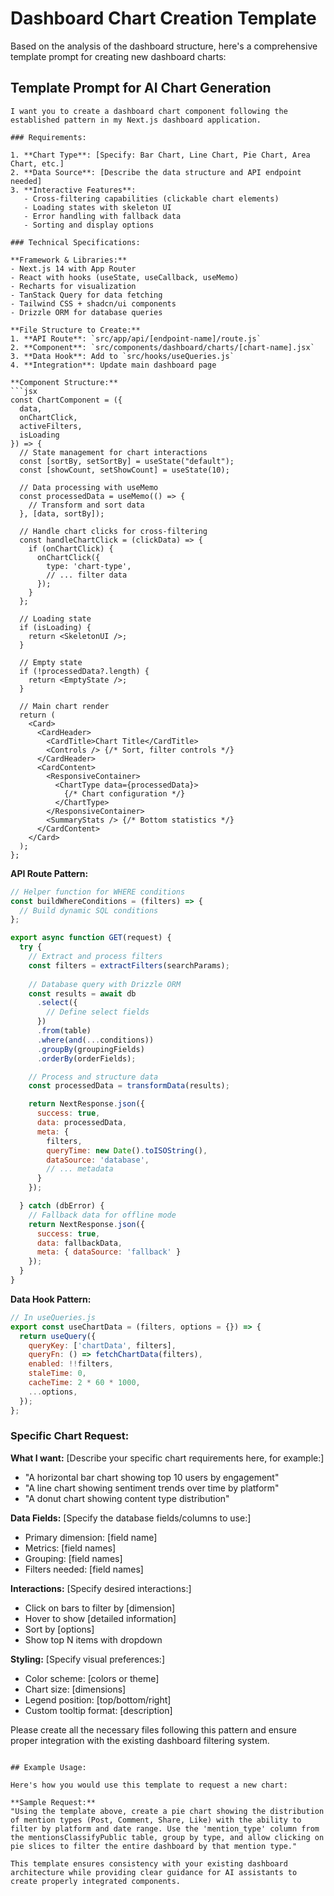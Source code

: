 # Dashboard Chart Creation Template

Based on the analysis of the dashboard structure, here's a comprehensive template prompt for creating new dashboard charts:

## Template Prompt for AI Chart Generation

```
I want you to create a dashboard chart component following the established pattern in my Next.js dashboard application. 

### Requirements:

1. **Chart Type**: [Specify: Bar Chart, Line Chart, Pie Chart, Area Chart, etc.]
2. **Data Source**: [Describe the data structure and API endpoint needed]
3. **Interactive Features**: 
   - Cross-filtering capabilities (clickable chart elements)
   - Loading states with skeleton UI
   - Error handling with fallback data
   - Sorting and display options

### Technical Specifications:

**Framework & Libraries:**
- Next.js 14 with App Router
- React with hooks (useState, useCallback, useMemo)
- Recharts for visualization
- TanStack Query for data fetching
- Tailwind CSS + shadcn/ui components
- Drizzle ORM for database queries

**File Structure to Create:**
1. **API Route**: `src/app/api/[endpoint-name]/route.js`
2. **Component**: `src/components/dashboard/charts/[chart-name].jsx`
3. **Data Hook**: Add to `src/hooks/useQueries.js`
4. **Integration**: Update main dashboard page

**Component Structure:**
```jsx
const ChartComponent = ({ 
  data, 
  onChartClick, 
  activeFilters, 
  isLoading 
}) => {
  // State management for chart interactions
  const [sortBy, setSortBy] = useState("default");
  const [showCount, setShowCount] = useState(10);

  // Data processing with useMemo
  const processedData = useMemo(() => {
    // Transform and sort data
  }, [data, sortBy]);

  // Handle chart clicks for cross-filtering
  const handleChartClick = (clickData) => {
    if (onChartClick) {
      onChartClick({
        type: 'chart-type',
        // ... filter data
      });
    }
  };

  // Loading state
  if (isLoading) {
    return <SkeletonUI />;
  }

  // Empty state
  if (!processedData?.length) {
    return <EmptyState />;
  }

  // Main chart render
  return (
    <Card>
      <CardHeader>
        <CardTitle>Chart Title</CardTitle>
        <Controls /> {/* Sort, filter controls */}
      </CardHeader>
      <CardContent>
        <ResponsiveContainer>
          <ChartType data={processedData}>
            {/* Chart configuration */}
          </ChartType>
        </ResponsiveContainer>
        <SummaryStats /> {/* Bottom statistics */}
      </CardContent>
    </Card>
  );
};
```

**API Route Pattern:**
```javascript
// Helper function for WHERE conditions
const buildWhereConditions = (filters) => {
  // Build dynamic SQL conditions
};

export async function GET(request) {
  try {
    // Extract and process filters
    const filters = extractFilters(searchParams);
    
    // Database query with Drizzle ORM
    const results = await db
      .select({
        // Define select fields
      })
      .from(table)
      .where(and(...conditions))
      .groupBy(groupingFields)
      .orderBy(orderFields);

    // Process and structure data
    const processedData = transformData(results);

    return NextResponse.json({
      success: true,
      data: processedData,
      meta: {
        filters,
        queryTime: new Date().toISOString(),
        dataSource: 'database',
        // ... metadata
      }
    });

  } catch (dbError) {
    // Fallback data for offline mode
    return NextResponse.json({
      success: true,
      data: fallbackData,
      meta: { dataSource: 'fallback' }
    });
  }
}
```

**Data Hook Pattern:**
```javascript
// In useQueries.js
export const useChartData = (filters, options = {}) => {
  return useQuery({
    queryKey: ['chartData', filters],
    queryFn: () => fetchChartData(filters),
    enabled: !!filters,
    staleTime: 0,
    cacheTime: 2 * 60 * 1000,
    ...options,
  });
};
```

### Specific Chart Request:

**What I want:**
[Describe your specific chart requirements here, for example:]
- "A horizontal bar chart showing top 10 users by engagement"
- "A line chart showing sentiment trends over time by platform"
- "A donut chart showing content type distribution"

**Data Fields:**
[Specify the database fields/columns to use:]
- Primary dimension: [field name]
- Metrics: [field names]
- Grouping: [field names]
- Filters needed: [field names]

**Interactions:**
[Specify desired interactions:]
- Click on bars to filter by [dimension]
- Hover to show [detailed information]
- Sort by [options]
- Show top N items with dropdown

**Styling:**
[Specify visual preferences:]
- Color scheme: [colors or theme]
- Chart size: [dimensions]
- Legend position: [top/bottom/right]
- Custom tooltip format: [description]

Please create all the necessary files following this pattern and ensure proper integration with the existing dashboard filtering system.
```

## Example Usage:

Here's how you would use this template to request a new chart:

**Sample Request:**
"Using the template above, create a pie chart showing the distribution of mention types (Post, Comment, Share, Like) with the ability to filter by platform and date range. Use the 'mention_type' column from the mentionsClassifyPublic table, group by type, and allow clicking on pie slices to filter the entire dashboard by that mention type."

This template ensures consistency with your existing dashboard architecture while providing clear guidance for AI assistants to create properly integrated components.